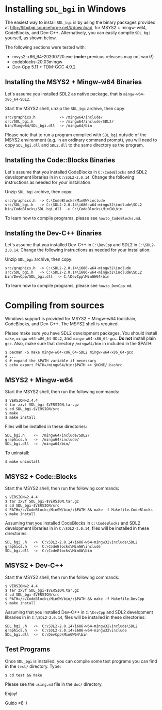 # Installing `SDL_bgi` in Windows

The easiest way to install `SDL_bgi` is by using the binary packages
provided at <http://libxbgi.sourceforge.net/#download>, for MSYS2 +
mingw-w64, CodeBlocks, and Dev-C++. Alternatively, you can easily
compile `SDL_bgi` yourself, as shown below.

The following sections were tested with:

- msys2-x86_64-20200720.exe (**note:** previous releases may not work!)
- codeblocks-20.03mingw
- Dev-Cpp 5.11 + TDM-GCC 4.9.2


## Installing the MSYS2 + Mingw-w64 Binaries

Let's assume you installed SDL2 as native package, that is
`mingw-w64-x86_64-SDL2`.

Start the MSYS2 shell, unzip the `SDL_bgi` archive, then copy:

    src/graphics.h           -> /mingw64/include/
    src/SDL_bgi.h            -> /mingw64/include/SDL2/
    bin/Mingw64/SDL_bgi.dll  -> /mingw64/bin

Please note that to run a program compiled with `SDL_bgi` outside of
the MSYS2 environment (e.g. in an ordinary command prompt), you will need
to copy `SDL_bgi.dll` and `SDL2.dll` to the same directory as the program.


## Installing the Code::Blocks Binaries

Let's assume that you installed CodeBlocks in `C:\CodeBlocks` and SDL2
development libraries in in `C:\SDL2-2.0.14`. Change the following
instructions as needed for your installation.

Unzip `SDL_bgi` archive, then copy:

    src/graphics.h  -> C:\CodeBlocks\MinGW\include
    src/SDL_bgi.h   -> C:\SDL2-2.0.14\i686-w64-mingw32\include\SDL2
    bin/CodeBlocks/SDL_bgi.dll  -> C:\CodeBlocks\MinGW\bin

To learn how to compile programs, please see `howto_CodeBlocks.md`.


## Installing the Dev-C++ Binaries

Let's assume that you installed Dev-C++ in `C:\DevCpp` and SDL2
in `C:\SDL2-2.0.14`. Change the following instructions as needed for
your installation.

Unzip `SDL_bgi` archive, then copy:

    src/graphics.h  -> C:\SDL2-2.0.14\i686-w64-mingw32\include
    src/SDL_bgi.h   -> C:\SDL2-2.0.14\i686-w64-mingw32\include\SDL2
    bin/DevCpp/SDL_bgi.dll  -> C:\DevCpp\MinGW64\bin

To learn how to compile programs, please see `howto_DevCpp.md`.


# Compiling from sources

Windows support is provided for MSYS2 + Mingw-w64 toolchain,
CodeBlocks, and Dev-C++. The MSYS2 shell is required.

Please make sure you have SDL2 development packages. You should
install `make`, `mingw-w64-x86_64-SDL2`, and `mingw-w64-x86_64-gcc`.
**Do not** install plain `gcc`. Also, make sure that directory
`/mingw64/bin` in included in the $PATH:

    $ pacman -S make mingw-w64-x86_64-SDL2 mingw-w64-x86_64-gcc
    # ...
    $ # expand the $PATH variable if necessary
    $ echo export PATH=/mingw64/bin:$PATH >> $HOME/.bashrc


## MSYS2 + Mingw-w64

Start the MSYS2 shell, then run the following commands:

    $ VERSION=2.4.4
    $ tar zxvf SDL_bgi-$VERSION.tar.gz
    $ cd SDL_bgi-$VERSION/src
    $ make
    $ make install

Files will be installed in these directories:

    SDL_bgi.h    ->  /mingw64/include/SDL2/
    graphics.h   ->  /mingw64/include/
    SDL_bgi.dll  ->  /mingw64/bin/

To uninstall:

    $ make uninstall


## MSYS2 + Code::Blocks

Start the MSYS2 shell, then run the following commands:

    $ VERSION=2.4.4
    $ tar zxvf SDL_bgi-$VERSION.tar.gz
    $ cd SDL_bgi-$VERSION/src
    $ PATH=/c/CodeBlocks/MinGW/bin/:$PATH && make -f Makefile.CodeBlocks
    $ make install

Assuming that you installed CodeBlocks in `C:\CodeBlocks` and SDL2
development libraries in in `C:\SDL2-2.0.14`, files will be installed
in these directories:

    SDL_bgi_.h   ->  C:\SDL2-2.0.14\i686-w64-mingw32\include\SDL2
    graphics.h   ->  C:\CodeBlocks\MinGW\include
    SDL_bgi.dll  ->  C:\CodeBlocks\MinGW\bin


## MSYS2 + Dev-C++

Start the MSYS2 shell, then run the following commands:

    $ VERSION=2.4.4
    $ tar zxvf SDL_bgi-$VERSION.tar.gz
    $ cd SDL_bgi-$VERSION/src
    $ PATH=/c/CodeBlocks/MinGW/bin/:$PATH && make -f Makefile.DevCpp
    $ make install

Assuming that you installed Dev-C++ in `C:\DevCpp` and SDL2
development libraries in in `C:\SDL2-2.0.14`, files will be installed
in these directories:

    SDL_bgi_.h   ->  C:\SDL2-2.0.14\i686-w64-mingw32\include\SDL2
    graphics.h   ->  C:\SDL2-2.0.14\i686-w64-mingw32\include
    SDL_bgi.dll  ->  C:\DevCpp\MinGW64\bin


## Test Programs

Once `SDL_bgi` is installed, you can compile some test programs you
can find in the `test/` directory. Type:

    $ cd test && make

Please see the `using.md` file in the `doc/` directory.

Enjoy!

Guido =8-)
